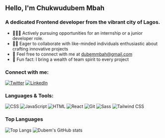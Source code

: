 ## Hello, I'm Chukwudubem Mbah

### A dedicated Frontend developer from the vibrant city of Lagos.

* 👨🏾‍💻 Actively pursuing opportunities for an internship or a junior developer role.
* 👬🏾 Eager to collaborate with like-minded individuals enthusiastic about crafting innovative projects
* 💬 Feel free to connect with me at dubemmbah@gmail.com
* 🤩 Fun fact: I bring a wealth of team spirit to every project


### Connect with me:
[![Twitter](https://img.shields.io/twitter/follow/dubem_mbah?style=social)](https://twitter.com/dubem_mbah)
[![LinkedIn](https://img.shields.io/badge/LinkedIn-Connect-blue)](https://www.linkedin.com/in/dubem-mbah/)

### Languages & Tools: 
![CSS](https://img.shields.io/badge/-CSS-1572B6?style=flat-square&logo=css3&logoColor=white)
![JavaScript](https://img.shields.io/badge/-JavaScript-F7DF1E?style=flat-square&logo=javascript&logoColor=black)
![HTML](https://img.shields.io/badge/-HTML-E34F26?style=flat-square&logo=html5&logoColor=white)
![React](https://img.shields.io/badge/-React-61DAFB?style=flat-square&logo=react&logoColor=white)
![Git](https://img.shields.io/badge/-Git-F05032?style=flat-square&logo=git&logoColor=white)
![Sass](https://img.shields.io/badge/-Sass-CC6699?style=flat-square&logo=sass&logoColor=white)
![Tailwind CSS](https://img.shields.io/badge/-Tailwind_CSS-38B2AC?style=flat-square&logo=tailwind-css&logoColor=white)

### Top Languages
![Top Langs](https://github-readme-stats.vercel.app/api/top-langs/?username=dubemmbah&hide_progress=true&custom_icon=https://img.icons8.com/material-two-tone/24/000000/github.png)
![Dubem's GitHub stats](https://github-readme-stats.vercel.app/api?username=dubemmbah&show=reviews&hide_rank=true)
